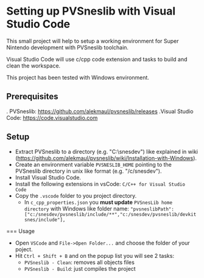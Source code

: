 # Setting up PVSneslib with Visual Studio Code

This small project will help to setup a working environment for Super Nintendo development with PVSneslib toolchain.  

Visual Studio Code will use c/cpp code extension and tasks to build and clean the workspace.  

This project has been tested with Windows environment.


## Prerequisites

. PVSneslib: https://github.com/alekmaul/pvsneslib/releases
.Visual Studio Code: https://code.visualstudio.com


## Setup

* Extract PVSneslib to a directory  (e.g. "C:\snesdev") like explained in wiki (https://github.com/alekmaul/pvsneslib/wiki/Installation-with-Windows).
* Create an environment variable `PVSNESLIB_HOME` pointing to the PVSneslib directory in unix like format (e.g. "/c/snesdev"). 
* Install Visual Studio Code.
* Install the following extensions in vsCode: `C/C++ for Visual Studio Code`
* Copy the `.vscode` folder to you project directory.
    - In `c_cpp_properties.json` you **must update** `PVSnesLib home directory` with Windows like folder name: `"pvsneslibPath": ["c:/snesdev/pvsneslib/include/**","c:/snesdev/pvsneslib/devkitsnes/include"],`
    
=== Usage
* Open `VSCode` and `File->Open Folder...` and choose the folder of your poject.
* Hit `Ctrl + Shift + B` and on the popup list you will see 2 tasks:
    * `PVSneslib - Clean`: removes all objects files
    * `PVSneslib - Build`: just compiles the project
